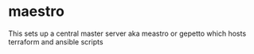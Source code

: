 # maestro
This sets up a central master server aka meastro or gepetto which hosts terraform and ansible scripts
